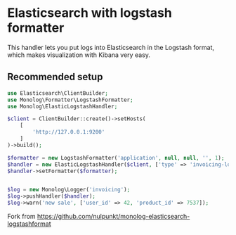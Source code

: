 # Elasticsearch with logstash formatter

This handler lets you put logs into Elasticsearch in the Logstash format, 
which makes visualization with Kibana very easy.

## Recommended setup

```php
use Elasticsearch\ClientBuilder;
use Monolog\Formatter\LogstashFormatter;
use Monolog\ElasticLogstashHandler;

$client = ClientBuilder::create()->setHosts(
    [
        'http://127.0.0.1:9200'
    ]
)->build();

$formatter = new LogstashFormatter('application', null, null, '', 1);
$handler = new ElasticLogstashHandler($client, ['type' => 'invoicing-logs']);
$handler->setFormatter($formatter);


$log = new Monolog\Logger('invoicing');
$log->pushHandler($handler);
$log->warn('new sale', ['user_id' => 42, 'product_id' => 7537]);
```


Fork from https://github.com/nulpunkt/monolog-elasticsearch-logstashformat
